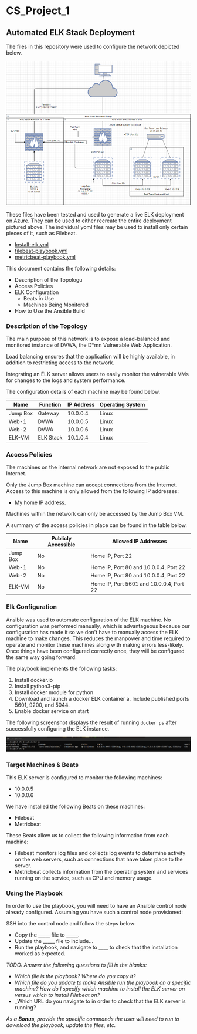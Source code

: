 # CS_Project_1
## Automated ELK Stack Deployment

The files in this repository were used to configure the network depicted below.

![TODO: Update the path with the name of your diagram](https://github.com/aesco1304/CS_Project_1/blob/main/Diagrams%20and%20Images/ELK%20Stack%20Network%20Project%201.PNG)

These files have been tested and used to generate a live ELK deployment on Azure. They can be used to either recreate the entire deployment pictured above. The individual yoml files may be used to install only certain pieces of it, such as Filebeat.

  - [Install-elk.yml](https://github.com/aesco1304/CS_Project_1/blob/main/Ansible/install-elk.yml)
  - [filebeat-playbook.yml](https://github.com/aesco1304/CS_Project_1/blob/main/Ansible/filebeat-playbook.yml)
  - [metricbeat-playbook.yml](https://github.com/aesco1304/CS_Project_1/blob/main/Ansible/metricbeat-playbook.yml)

This document contains the following details:
- Description of the Topologu
- Access Policies
- ELK Configuration
  - Beats in Use
  - Machines Being Monitored
- How to Use the Ansible Build


### Description of the Topology

The main purpose of this network is to expose a load-balanced and monitored instance of DVWA, the D*mn Vulnerable Web Application.

Load balancing ensures that the application will be highly available, in addition to restricting access to the network.

Integrating an ELK server allows users to easily monitor the vulnerable VMs for changes to the logs and system performance.

The configuration details of each machine may be found below.

| Name     | Function  | IP Address | Operating System |
|----------|-----------|------------|------------------|
| Jump Box | Gateway   | 10.0.0.4   | Linux            |
| Web-1    | DVWA      | 10.0.0.5   | Linux            |
| Web-2    | DVWA      | 10.0.0.6   | Linux            |
| ELK-VM   | ELK Stack | 10.1.0.4   | Linux            |

### Access Policies

The machines on the internal network are not exposed to the public Internet. 

Only the Jump Box machine can accept connections from the Internet. Access to this machine is only allowed from the following IP addresses:
- My home IP address.

Machines within the network can only be accessed by the Jump Box VM.

A summary of the access policies in place can be found in the table below.

| Name     | Publicly Accessible | Allowed IP Addresses                     |
|----------|---------------------|------------------------------------------|
| Jump Box | No                  | Home IP, Port 22                         |
| Web-1    | No                  | Home IP, Port 80 and 10.0.0.4, Port 22   |
| Web-2    | No                  | Home IP, Port 80 and 10.0.0.4, Port 22   |
| ELK-VM   | No                  | Home IP, Port 5601 and 10.0.0.4, Port 22 |

### Elk Configuration

Ansible was used to automate configuration of the ELK machine. No configuration was performed manually, which is advantageous because our configuration has made it so we don't have to manually access the ELK machine to make changes. This reduces the manpower and time required to operate and monitor these machines along with making errors less-likely. Once things have been configured correctly once, they will be configured the same way going forward.

The playbook implements the following tasks:
1) Install docker.io
2) Install python3-pip
3) Install docker module for python
4) Download and launch a docker ELK container
   a. Include published ports 5601, 9200, and 5044.
5) Enable docker service on start

The following screenshot displays the result of running `docker ps` after successfully configuring the ELK instance.

![TODO: Update the path with the name of your screenshot of docker ps output](https://github.com/aesco1304/CS_Project_1/blob/main/Diagrams%20and%20Images/Screenshot%201%20-%20ELK%20Running.PNG)

### Target Machines & Beats
This ELK server is configured to monitor the following machines:
- 10.0.0.5
- 10.0.0.6

We have installed the following Beats on these machines:
- Filebeat
- Metricbeat

These Beats allow us to collect the following information from each machine:
- Filebeat monitors log files and collects log events to determine activity on the web servers, such as connections that have taken place to the server.
- Metricbeat collects information from the operating system and services running on the service, such as CPU and memory usage.

### Using the Playbook
In order to use the playbook, you will need to have an Ansible control node already configured. Assuming you have such a control node provisioned: 

SSH into the control node and follow the steps below:
- Copy the _____ file to _____.
- Update the _____ file to include...
- Run the playbook, and navigate to ____ to check that the installation worked as expected.

_TODO: Answer the following questions to fill in the blanks:_
- _Which file is the playbook? Where do you copy it?_
- _Which file do you update to make Ansible run the playbook on a specific machine? How do I specify which machine to install the ELK server on versus which to install Filebeat on?_
- _Which URL do you navigate to in order to check that the ELK server is running?

_As a **Bonus**, provide the specific commands the user will need to run to download the playbook, update the files, etc._
